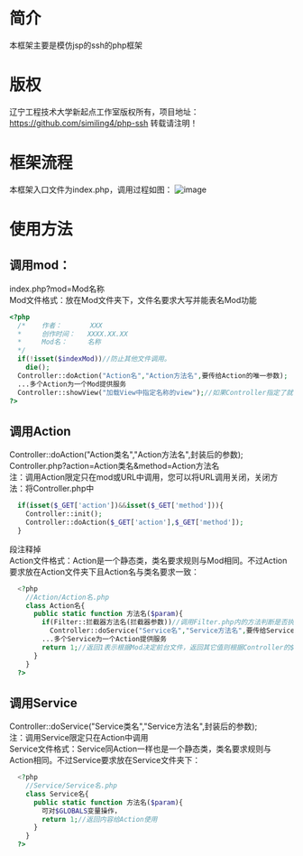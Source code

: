 # 简介
本框架主要是模仿jsp的ssh的php框架
# 版权
辽宁工程技术大学新起点工作室版权所有，项目地址：https://github.com/similing4/php-ssh 转载请注明！
# 框架流程
本框架入口文件为index.php，调用过程如图：
![image](https://github.com/similing4/php-ssh/blob/master/php-ssh_lct.png)
# 使用方法
## 调用mod：
index.php?mod=Mod名称<br>
Mod文件格式：放在Mod文件夹下，文件名要求大写并能表名Mod功能<br>
```php
<?php
  /*	作者：		  XXX
  *		创作时间：	XXXX.XX.XX
  *		Mod名：	  名称
  */
  if(!isset($indexMod))//防止其他文件调用。
    die();
  Controller::doAction("Action名","Action方法名",要传给Action的唯一参数);
  ...多个Action为一个Mod提供服务
  Controller::showView("加载View中指定名称的view");//如果Controller指定了就不用
?>
```
## 调用Action
Controller::doAction("Action类名","Action方法名",封装后的参数);<br>
Controller.php?action=Action类名&method=Action方法名<br>
注：调用Action限定只在mod或URL中调用，您可以将URL调用关闭，关闭方法：将Controller.php中<br>
```php
  if(isset($_GET['action'])&&isset($_GET['method'])){
    Controller::init();
    Controller::doAction($_GET['action'],$_GET['method']);
  }
```
段注释掉<br>
Action文件格式：Action是一个静态类，类名要求规则与Mod相同。不过Action要求放在Action文件夹下且Action名与类名要求一致：<br>
```php
  <?php
    //Action/Action名.php
    class Action名{
      public static function 方法名($param){
        if(Filter::拦截器方法名(拦截器参数))//调用Filter.php内的方法判断是否执行Service
          Controller::doService("Service名","Service方法名",要传给Service的唯一参数);
        ...多个Service为一个Action提供服务
        return 1;//返回1表示根据Mod决定前台文件，返回其它值则根据Controller的$action属性决定跳转到的Mod。
      }
    }
  ?>
```
## 调用Service
Controller::doService("Service类名","Service方法名",封装后的参数);<br>
注：调用Service限定只在Action中调用<br>
Service文件格式：Service同Action一样也是一个静态类，类名要求规则与Action相同。不过Service要求放在Service文件夹下：<br>
```php
  <?php
    //Service/Service名.php
    class Service名{
      public static function 方法名($param){
        可对$GLOBALS变量操作，
        return 1;//返回内容给Action使用
      }
    }
  ?>
```
